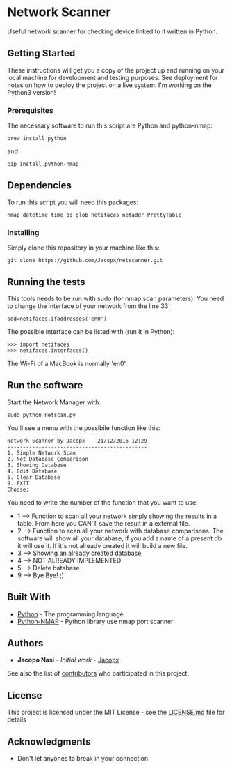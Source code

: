 # Network Scanner

Useful network scanner for checking device linked to it written in Python.

## Getting Started

These instructions will get you a copy of the project up and running on your local machine for development and testing purposes. See deployment for notes on how to deploy the project on a live system. I'm working on the Python3 version!

### Prerequisites

The necessary software to run this script are Python and python-nmap:

```
brew install python
```
and
```
pip install python-nmap
```

## Dependencies

To run this script you will need this packages:
```
nmap datetime time os glob netifaces netaddr PrettyTable
```


### Installing

Simply clone this repository in your machine like this:

```
git clone https://github.com/Jacopx/netscanner.git
```

## Running the tests

This tools needs to be run with sudo (for nmap scan parameters). You need to change the interface of your network from the line 33:
```
add=netifaces.ifaddresses('en0')
```
The possible interface can be listed with (run it in Python):
```
>>> import netifaces
>>> netifaces.interfaces()
```

The Wi-Fi of a MacBook is normally 'en0'.

## Run the software

Start the Network Manager with:

```
sudo python netscan.py
```
You'll see a menu with the possibile function like this:
```
Network Scanner by Jacopx -- 21/12/2016 12:29
---------------------------------------------
1. Simple Network Scan
2. Net Database Comparison
3. Showing Database
4. Edit Database
5. Clear Database
9. EXIT
Choose:

```
You need to write the number of the function that you want to use:
* 1 --> Function to scan all your network simply showing the results in a table. From here you CAN'T save the result in a external file.
* 2 --> Function to scan all your network with database comparisons. The software will show all your database, if you add a name of a present db it will use it. If it's not already created it will build a new file.
* 3 --> Showing an already created database
* 4 --> NOT ALREADY IMPLEMENTED
* 5 --> Delete batabase
* 9 --> Bye Bye! ;)


## Built With

* [Python](http://pythoncentral.io) - The programming language
* [Python-NMAP](https://bitbucket.org/xael/python-nmap) - Python library use nmap port scanner

## Authors

* **Jacopo Nasi** - *Initial work* - [Jacopx](https://github.com/Jacopx)

See also the list of [contributors](https://github.com/your/project/contributors) who participated in this project.

## License

This project is licensed under the MIT License - see the [LICENSE.md](LICENSE.md) file for details

## Acknowledgments

* Don't let anyones to break in your connection
